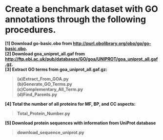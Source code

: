 # Create a benchmark dataset with GO annotations through the following procedures.
<b>[1] Download go-basic.obo from http://purl.obolibrary.org/obo/go/go-basic.obo.  
<b>[2] Download goa_uniprot_all.gaf from http://ftp.ebi.ac.uk/pub/databases/GO/goa/UNIPROT/goa_uniprot_all.gaf.gz.    
<b>[3] Extract GO terms from goa_uniprot_all.gaf.gz:  
>(a)Extract_From_GOA.py  
>(b)Generate_GO_Terms.py  
>(c)Complementary_All_Term.py  
>(d)Find_Parents.py
>
<b>[4] Total the number of all proteins for MF, BP, and CC aspects:
>Total_Protein_Number.py
>
<b>[5] Download protein sequences with information from UniProt database
> download_sequence_uniprot.py
> 
